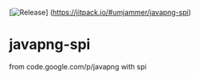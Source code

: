[![Release](https://jitpack.io/v/umjammer/javapng-spi.svg)]
(https://jitpack.io/#umjammer/javapng-spi)

# javapng-spi

from code.google.com/p/javapng with spi
